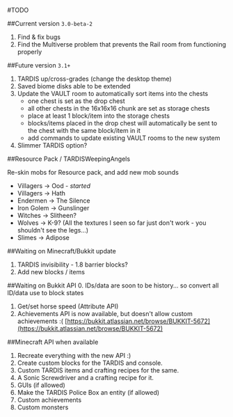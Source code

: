#TODO

##Current version `3.0-beta-2`
1. Find & fix bugs
2. Find the Multiverse problem that prevents the Rail room from functioning properly

##Future version `3.1+`
1. TARDIS up/cross-grades (change the desktop theme)
2. Saved biome disks able to be extended
3. Update the VAULT room to automatically sort items into the chests
   * one chest is set as the drop chest
   * all other chests in the 16x16x16 chunk are set as storage chests
   * place at least 1 block/item into the storage chests
   * blocks/items placed in the drop chest will automatically be sent to the chest with the same block/item in it
   * add commands to update existing VAULT rooms to the new system
4. Slimmer TARDIS option?

##Resource Pack / TARDISWeepingAngels

Re-skin mobs for Resource pack, and add new mob sounds

* Villagers -> Ood - _started_
* Villagers -> Hath
* Endermen -> The Silence
* Iron Golem -> Gunslinger
* Witches -> Slitheen?
* Wolves -> K-9? (All the textures I seen so far just don't work - you shouldn't see the legs...)
* Slimes -> Adipose

##Waiting on Minecraft/Bukkit update

1. TARDIS invisibility - 1.8 barrier blocks?
2. Add new blocks / items

##Waiting on Bukkit API
0. IDs/data are soon to be history... so convert all ID/data use to block states 
1. Get/set horse speed (Attribute API)
2. Achievements API is now available, but doesn't allow custom achievements :( [https://bukkit.atlassian.net/browse/BUKKIT-5672](https://bukkit.atlassian.net/browse/BUKKIT-5672)

##Minecraft API when available
1. Recreate everything with the new API :)
2. Create custom blocks for the TARDIS and console.
3. Custom TARDIS items and crafting recipes for the same.
4. A Sonic Screwdriver and a crafting recipe for it.
5. GUIs (if allowed)
6. Make the TARDIS Police Box an entity (if allowed)
7. Custom achievements
8. Custom monsters
